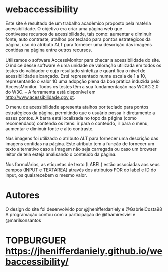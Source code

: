# webaccessibility

Este site é resultado de um trabalho acadêmico proposto pela matéria acessibilidade. 
O objetivo era criar uma página web que contivesse recursos de acessibilidade, tais como: aumentar e diminuir fonte, auto contraste, 
atalhos por teclado para pontos estratégicos da página, uso do atributo ALT para fornecer uma descrição das imagens contidas na página 
entre outros recursos.

Utilizamos o software AccessMonitor para checar a acessibilidade do site. O índice desse software é uma unidade de valoração utilizada 
em todos os testes do validador e cujo resultado sintetiza e quantifica o nível de acessibilidade alcançado. Está representado numa
escala de 1 a 10, representando o valor 10 uma adopção plena da boa prática induzida pelo AccessMonitor. Todos os testes têm a sua 
fundamentação nas WCAG 2.0 do W3C. – A ferramenta está disponível em http://www.acessibilidade.gov.pt.

O menu de acessibilidade apresenta atalhos por teclado para pontos estratégicos da página, permitindo que o usuário possa ir 
diretamente a esses pontos. A barra está localizada no topo da página (como recomendado) contendo os itens: ir para o conteúdo, 
ir para o menu, aumentar e diminuir fonte e alto contraste.

Nas imagens foi utilizado o atributo ALT para fornecer uma descrição das imagens contidas na página. Este atributo tem a função de 
fornecer um texto alternativo caso a imagem não seja carregada ou caso um browser leitor de tela esteja analisando o conteúdo da página.

Nos formulários, as etiquetas de texto (LABEL) estão associadas aos seus campos (INPUT e TEXTAREA) através dos atributos 
FOR do label e ID do input, os quaisrecebem o mesmo valor. 

# Autores

O design do site foi desenvolvido por @jhenifferdaniely e @GabrielCosta98 
A programação contou com a participação de @thamiresviel e @marilsonsantos

# TOPBURGUER https://jhenifferdaniely.github.io/webaccessibility/
